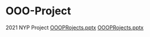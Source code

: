 # OOO-Project
2021 NYP Project
[OOOPRojects.pptx](https://github.com/thekumral/OOO-Project/files/7777245/OOOPRojects.pptx)
[OOOPRojects.pptx](https://github.com/thekumral/OOO-Project/files/8308963/OOOPRojects.pptx)
